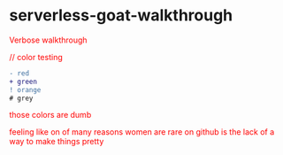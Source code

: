 # serverless-goat-walkthrough
Verbose walkthrough


// color testing
```diff
- red
+ green
! orange
# grey
```
those colors are dumb

<style>p{color:red;}</style>
<p>feeling like on of many reasons women are rare on github is the lack of a way to make things pretty</p>

